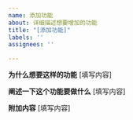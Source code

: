 ```yaml
---
name: 添加功能
about: 详细描述想要增加的功能
title: "[添加功能]"
labels: ''
assignees: ''

---
```


**为什么想要这样的功能**
[填写内容]

**阐述一下这个功能要做什么**
[填写内容]

**附加内容**
[填写内容]
